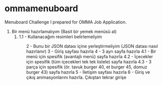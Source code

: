 # ommamenuboard
Menuboard Challenge I prepared for OMMA Job Application.

<ol>
  <li>Bir menü hazırlamalıyım (Basit bir yemek menüsü al)
    <ol>
    <li>1.1 - Kullanacağım resimleri belirlemeliyim</li>
    <ol>
  </li>
2 - Bunu bir JSON datası içine yerleştirmeliyim (JSON datası nasıl hazırlanır)
3 - Giriş sayfası hazırla
4 - 3 ayrı sayfa hazırla
4.1 - Bir menü için spesifik (avantajlı menü) sayfa hazırla
4.2 - İçecekler için spesifik (tüm içecekleri tek tek listele) sayfa hazırla
4.3 - 3 parça için spesifik (ör. tavuk burger 40, et burger 45, domuz burger 43) sayfa hazırla
5 - İletişim sayfası hazırla
6 - Giriş ve çıkış animasyonlarını hazırla. Çıkıştan tekrar girişe
</ol>
